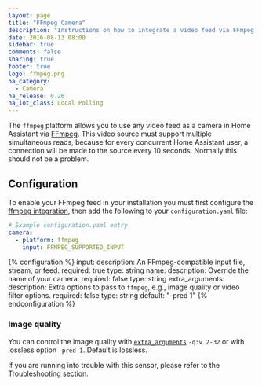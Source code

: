 ```yaml
---
layout: page
title: "FFmpeg Camera"
description: "Instructions on how to integrate a video feed via FFmpeg as a camera within Home Assistant."
date: 2016-08-13 08:00
sidebar: true
comments: false
sharing: true
footer: true
logo: ffmpeg.png
ha_category:
  - Camera
ha_release: 0.26
ha_iot_class: Local Polling
---
```


The `ffmpeg` platform allows you to use any video feed as a camera in Home Assistant via [FFmpeg](http://www.ffmpeg.org/). This video source must support multiple simultaneous reads, because for every concurrent Home Assistant user, a connection will be made to the source every 10 seconds. Normally this should not be a problem.

## Configuration

To enable your FFmpeg feed in your installation you must first configure the [ffmpeg integration](/components/ffmpeg/), then add the following to your `configuration.yaml` file:

```yaml
# Example configuration.yaml entry
camera:
  - platform: ffmpeg
    input: FFMPEG_SUPPORTED_INPUT
```

{% configuration %}
input:
  description: An FFmpeg-compatible input file, stream, or feed.
  required: true
  type: string
name:
  description: Override the name of your camera.
  required: false
  type: string
extra_arguments:
  description: Extra options to pass to `ffmpeg`, e.g., image quality or video filter options.
  required: false
  type: string
  default: "-pred 1"
{% endconfiguration %}

### Image quality

You can control the image quality with [`extra_arguments`](https://www.ffmpeg.org/ffmpeg-codecs.html#jpeg2000) `-q:v 2-32` or with lossless option `-pred 1`. Default is lossless.

If you are running into trouble with this sensor, please refer to the [Troubleshooting section](/components/ffmpeg/#troubleshooting).
